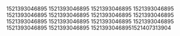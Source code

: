 1521393046895
1521393046895
1521393046895
1521393046895
1521393046895
1521393046895
1521393046895
1521393046895
1521393046895
1521393046895
1521393046895
1521393046895
1521393046895
1521393046895
15213930468951521407313904